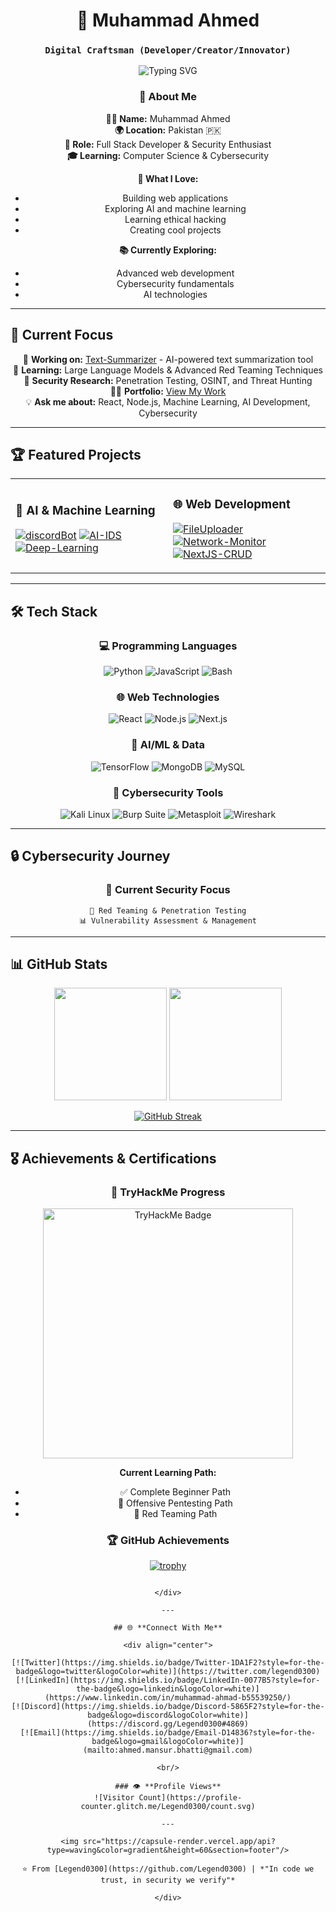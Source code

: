 <div align="center">
  
# 🚀 Muhammad Ahmed
### `Digital Craftsman (Developer/Creator/Innovator)`

<img src="https://readme-typing-svg.herokuapp.com?font=Fira+Code&size=22&duration=3000&pause=1000&color=00F7FF&center=true&vCenter=true&multiline=true&width=600&height=100&lines=Full+Stack+Developer;Machine+Learning+Engineer;AI+Enthusiast;Cybersecurity+Researcher;Red+Team+Specialist;Building+Tomorrow's+Technology" alt="Typing SVG" />

### 🌟 About Me

**👨‍💻 Name:** Muhammad Ahmed  
**🌍 Location:** Pakistan 🇵🇰  
**💼 Role:** Full Stack Developer & Security Enthusiast  
**🎓 Learning:** Computer Science & Cybersecurity  

**🚀 What I Love:**
- Building web applications
- Exploring AI and machine learning
- Learning ethical hacking
- Creating cool projects

**📚 Currently Exploring:**
- Advanced web development
- Cybersecurity fundamentals
- AI technologies

</div>

---

## 🎯 **Current Focus**

<div align="center">

🔭 **Working on:** [Text-Summarizer](https://github.com/Legend0300/Text-Summarizer) - AI-powered text summarization tool  
🌱 **Learning:** Large Language Models & Advanced Red Teaming Techniques  
🔐 **Security Research:** Penetration Testing, OSINT, and Threat Hunting  
👨‍💻 **Portfolio:** [View My Work](https://portfolio-git-ml-legend0300s-projects.vercel.app/)  
💡 **Ask me about:** React, Node.js, Machine Learning, AI Development, Cybersecurity  

</div>

---

## 🏆 **Featured Projects**

<div align="center">

<table>
<tr>
<td width="50%">

### 🤖 AI & Machine Learning
[![discordBot](https://github-readme-stats.vercel.app/api/pin/?username=Legend0300&repo=discordBot&theme=tokyonight&border_color=00f7ff)](https://github.com/Legend0300/discordBot)
[![AI-IDS](https://github-readme-stats.vercel.app/api/pin/?username=Legend0300&repo=AI-IDS&theme=tokyonight&border_color=00f7ff)](https://github.com/Legend0300/AI-IDS)
[![Deep-Learning](https://github-readme-stats.vercel.app/api/pin/?username=Legend0300&repo=Deep-Learning&theme=tokyonight&border_color=00f7ff)](https://github.com/Legend0300/Deep-Learning)

</td>
<td width="50%">

### 🌐 Web Development
[![FileUploader](https://github-readme-stats.vercel.app/api/pin/?username=Legend0300&repo=FileUploader&theme=tokyonight&border_color=00f7ff)](https://github.com/Legend0300/FileUploader)
[![Network-Monitor](https://github-readme-stats.vercel.app/api/pin/?username=Legend0300&repo=Network-Monitor&theme=tokyonight&border_color=00f7ff)](https://github.com/Legend0300/Network-Monitor)
[![NextJS-CRUD](https://github-readme-stats.vercel.app/api/pin/?username=Legend0300&repo=NextJS-CRUD&theme=tokyonight&border_color=00f7ff)](https://github.com/Legend0300/NextJS-CRUD)

</td>
</tr>
</table>

</div>

---

## 🛠️ **Tech Stack**

<div align="center">

### 💻 **Programming Languages**
![Python](https://img.shields.io/badge/Python-FFD43B?style=for-the-badge&logo=python&logoColor=blue)
![JavaScript](https://img.shields.io/badge/JavaScript-323330?style=for-the-badge&logo=javascript&logoColor=F7DF1E)
![Bash](https://img.shields.io/badge/Bash-4EAA25?style=for-the-badge&logo=gnu-bash&logoColor=white)

### 🌐 **Web Technologies**
![React](https://img.shields.io/badge/React-20232A?style=for-the-badge&logo=react&logoColor=61DAFB)
![Node.js](https://img.shields.io/badge/Node.js-339933?style=for-the-badge&logo=nodedotjs&logoColor=white)
![Next.js](https://img.shields.io/badge/next.js-000000?style=for-the-badge&logo=nextdotjs&logoColor=white)

### 🤖 **AI/ML & Data**
![TensorFlow](https://img.shields.io/badge/TensorFlow-FF6F00?style=for-the-badge&logo=tensorflow&logoColor=white)
![MongoDB](https://img.shields.io/badge/MongoDB-4EA94B?style=for-the-badge&logo=mongodb&logoColor=white)
![MySQL](https://img.shields.io/badge/MySQL-005C84?style=for-the-badge&logo=mysql&logoColor=white)

### 🔐 **Cybersecurity Tools**
![Kali Linux](https://img.shields.io/badge/Kali_Linux-557C94?style=for-the-badge&logo=kali-linux&logoColor=white)
![Burp Suite](https://img.shields.io/badge/Burp_Suite-FF6633?style=for-the-badge&logo=burp-suite&logoColor=white)
![Metasploit](https://img.shields.io/badge/Metasploit-2596CD?style=for-the-badge&logo=metasploit&logoColor=white)
![Wireshark](https://img.shields.io/badge/Wireshark-1679A7?style=for-the-badge&logo=wireshark&logoColor=white)

</div>

---

## 🔒 **Cybersecurity Journey**

<div align="center">

### 🎯 **Current Security Focus**
```
🔴 Red Teaming & Penetration Testing
📊 Vulnerability Assessment & Management
```


</div>

---

## 📊 **GitHub Stats**

<div align="center">
  
<img height="180em" src="https://github-readme-stats.vercel.app/api?username=Legend0300&show_icons=true&theme=tokyonight&include_all_commits=true&count_private=true&border_color=00f7ff"/>
<img height="180em" src="https://github-readme-stats.vercel.app/api/top-langs/?username=Legend0300&layout=compact&langs_count=8&theme=tokyonight&border_color=00f7ff"/>

<br/>

[![GitHub Streak](https://streak-stats.demolab.com/?user=Legend0300&theme=tokyonight&border=00f7ff)](https://git.io/streak-stats)

</div>

---

## 🎖️ **Achievements & Certifications**

<div align="center">

### 🔐 **TryHackMe Progress**
<img src="https://tryhackme-badges.s3.amazonaws.com/Legend0300.png" alt="TryHackMe Badge" width="400"/>

**Current Learning Path:**
- ✅ Complete Beginner Path
- 🔄 Offensive Pentesting Path  
- 🔄 Red Teaming Path

### 🏆 **GitHub Achievements**
[![trophy](https://github-profile-trophy.vercel.app/?username=Legend0300&theme=tokyonight&no-frame=true&no-bg=true&margin-w=4&column=4)](https://github.com/ryo-ma/github-profile-trophy)
```

</div>

---

## 🌐 **Connect With Me**

<div align="center">

[![Twitter](https://img.shields.io/badge/Twitter-1DA1F2?style=for-the-badge&logo=twitter&logoColor=white)](https://twitter.com/legend0300)
[![LinkedIn](https://img.shields.io/badge/LinkedIn-0077B5?style=for-the-badge&logo=linkedin&logoColor=white)](https://www.linkedin.com/in/muhammad-ahmad-b55539250/)
[![Discord](https://img.shields.io/badge/Discord-5865F2?style=for-the-badge&logo=discord&logoColor=white)](https://discord.gg/Legend0300#4869)
[![Email](https://img.shields.io/badge/Email-D14836?style=for-the-badge&logo=gmail&logoColor=white)](mailto:ahmed.mansur.bhatti@gmail.com)

<br/>

### 👁️ **Profile Views**
![Visitor Count](https://profile-counter.glitch.me/Legend0300/count.svg)

---

<img src="https://capsule-render.vercel.app/api?type=waving&color=gradient&height=60&section=footer"/>

⭐️ From [Legend0300](https://github.com/Legend0300) | *"In code we trust, in security we verify"*

</div>

